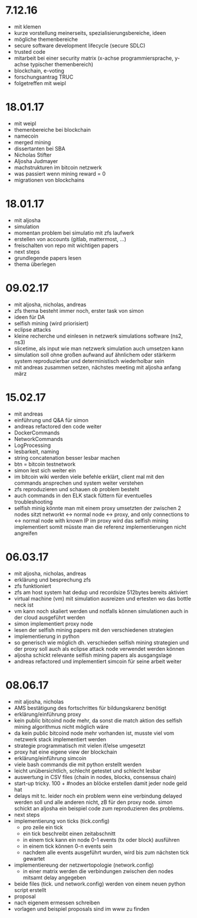 # 7.12.16
* mit klemen
* kurze vorstellung meinerseits, spezialisierungsbereiche, ideen
* mögliche themenbereiche
 * secure software development lifecycle (secure SDLC)
 * trusted code
 * mitarbeit bei einer security matrix (x-achse programmiersprache, y-achse typischer themenbereich)
 * blockchain, e-voting
* forschungsantrag TRUC
* folgetreffen mit weipl

# 18.01.17
* mit weipl
* themenbereiche bei blockchain
 * namecoin
 * merged mining
* dissertanten bei SBA
 * Nicholas Stifter
 * Aljosha Judmayer
* machstrukturen im bitcoin netzwerk
* was passiert wenn mining reward = 0
* migrationen von blockchains

# 18.01.17
* mit aljosha
* simulation
* momentan problem bei simulatio mit zfs laufwerk
* erstellen von accounts (gitlab, mattermost, ...)
* freischalten von repo mit wichtigen papers
* next steps
 * grundlegende papers lesen
 * thema überlegen

# 09.02.17
* mit aljosha, nicholas, andreas
* zfs thema besteht immer noch, erster task von simon
* ideen für DA
 * selfish mining (wird priorisiert)
 * eclipse attacks
* kleine recherche und einlesen in netzwerk simulations software (ns2, ns3)
* slicetime, als input wie man netzwerk simulation auch umsetzen kann
* simulation soll ohne großen aufwand auf ähnlichem oder stärkerm system reproduzierbar und deterministisch wiederholbar sein
* mit andreas zusammen setzen, nächstes meeting mit aljosha anfang märz

# 15.02.17
* mit andreas
* einführung und Q&A für simon
* andreas refactored den code weiter
 * DockerCommands
 * NetworkCommands
 * LogProcessing
 * lesbarkeit, naming
 * string concatenation besser lesbar machen
* btn = bitcoin testnetwork
* simon lest sich weiter ein
 * im bitcoin wiki werden viele befehle erklärt, client mal mit den commands ansprechen und system weiter verstehen
 * zfs reproduzieren und schauen ob problem besteht
* auch commands in den ELK stack füttern für eventuelles troubleshooting
* selfish minig könnte man mit einem proxy umsetzten der zwischen 2 nodes sitzt networkt <-> normal node <-> proxy, and only connections to <-> normal node with known IP
im proxy wird das selfish mining implementiert somit müsste man die referenz implementierungen nicht angreifen

# 06.03.17
* mit aljosha, nicholas, andreas
* erklärung und besprechung zfs
 * zfs funktioniert
 * zfs am host system hat dedup und recordsize 512bytes bereits aktiviert
* virtual machine (vm) mit simulation ausreizen und ertesten wo das bottle neck ist
* vm kann noch skaliert werden und notfalls können simulationen auch in der cloud ausgeführt werden
* simon implementiert proxy node
 * lesen der selfish mining papers mit den verschiedenen strategien
 * implementierung in python
 * so generisch wie möglich dh. verschieden selfish mining strategien und der proxy soll auch als eclipse attack node verwendet werden können
 * aljosha schickt relevante selfish mining papers als ausgangslage
* andreas refactored und implementiert simcoin für seine arbeit weiter

# 08.06.17
* mit aljosha, nicholas
* AMS bestätigung des fortschrittes für bildungskarenz benötigt
* erklärung/einführung proxy
 * kein public bitcoind node mehr, da sonst die match aktion des selfish mining algorithmus nicht möglich wäre
 * da kein public bitcoind node mehr vorhanden ist, musste viel vom netzwerk stack implementiert werden
 * strategie programmatisch mit vielen if/else umgesetzt
 * proxy hat eine eigene view der blockchain
* erklärung/einführung simcoin
 * viele bash commands die mit python erstellt werden
 * leicht unübersichtlich, schlecht getestet und schlecht lesbar
 * auswertung in CSV files (chain in nodes, blocks, consensus chain)
 * start-up tricky. 100 + #nodes an blöcke erstellen damit jeder node geld hat
 * delays mit tc. leider noch ein problem wenn eine verbindung delayed werden soll und alle anderen nicht, zB für den proxy node. simon schickt an aljosha ein beispiel code zum reproduzieren des problems.
* next steps
 * implementierung von ticks (tick.config)
      * pro zeile ein tick
      * ein tick beschreibt einen zeitabschnitt
      * in einem tick kann ein node 0-1 events (tx oder block) ausführen
      * in einem tick können 0-n events sein
      * nachdem alle events ausgeführt wurden, wird bis zum nächsten tick gewartet
 * implementiereung der netzwertopologie (network.config)
      * in einer matrix werden die verbindungen zwischen den nodes mitsamt delay angegeben
 * beide files (tick. und network.config) werden von einem neuen python script erstellt
* proposal
 * nach eigenem ermessen schreiben
 * vorlagen und beispiel proposals sind im www zu finden
